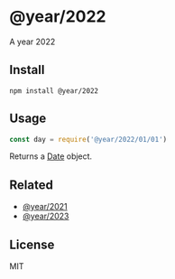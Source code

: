 # @year/2022

A year 2022

## Install

~~~
npm install @year/2022
~~~

## Usage

~~~js
const day = require('@year/2022/01/01')
~~~

Returns a [Date](https://developer.mozilla.org/en-US/docs/Web/JavaScript/Reference/Global_Objects/Date) object.

## Related

* [@year/2021](https://github.com/antonmedv/year/tree/master/packages/2021)
* [@year/2023](https://github.com/antonmedv/year/tree/master/packages/2023)

## License

MIT
